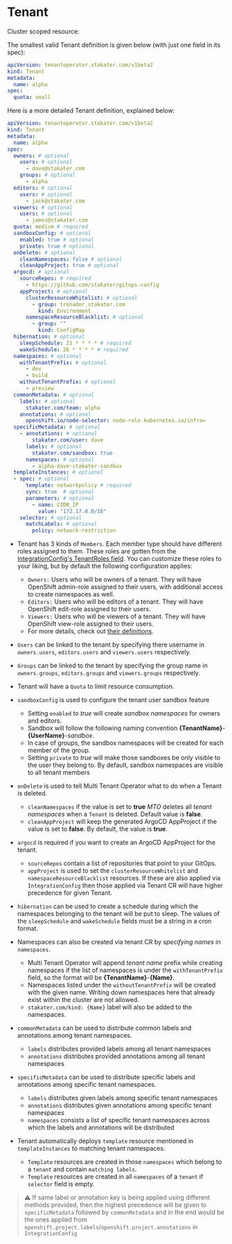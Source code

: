 # Tenant

Cluster scoped resource:

The smallest valid Tenant definition is given below (with just one field in its spec):

```yaml
apiVersion: tenantoperator.stakater.com/v1beta2
kind: Tenant
metadata:
  name: alpha
spec:
  quota: small
```

Here is a more detailed Tenant definition, explained below:

```yaml
apiVersion: tenantoperator.stakater.com/v1beta2
kind: Tenant
metadata:
  name: alpha
spec:
  owners: # optional
    users: # optional
      - dave@stakater.com
    groups: # optional
      - alpha
  editors: # optional
    users: # optional
      - jack@stakater.com
  viewers: # optional
    users: # optional
      - james@stakater.com
  quota: medium # required
  sandboxConfig: # optional
    enabled: true # optional
    private: true # optional
  onDelete: # optional
    cleanNamespaces: false # optional
    cleanAppProject: true # optional
  argocd: # optional
    sourceRepos: # required
      - https://github.com/stakater/gitops-config
    appProject: # optional
      clusterResourceWhitelist: # optional
        - group: tronador.stakater.com
          kind: Environment
      namespaceResourceBlacklist: # optional
        - group: ""
          kind: ConfigMap
  hibernation: # optional
    sleepSchedule: 23 * * * * # required
    wakeSchedule: 26 * * * * # required
  namespaces: # optional
    withTenantPrefix: # optional
      - dev
      - build
    withoutTenantPrefix: # optional
      - preview
  commonMetadata: # optional
    labels: # optional
      stakater.com/team: alpha
    annotations: # optional
      openshift.io/node-selector: node-role.kubernetes.io/infra=
  specificMetadata: # optional
    - annotations: # optional
        stakater.com/user: dave
      labels: # optional
        stakater.com/sandbox: true
      namespaces: # optional
        - alpha-dave-stakater-sandbox
  templateInstances: # optional
  - spec: # optional
      template: networkpolicy # required
      sync: true  # optional
      parameters: # optional
        - name: CIDR_IP
          value: "172.17.0.0/16"
    selector: # optional
      matchLabels: # optional
        policy: network-restriction
```

* Tenant has 3 kinds of `Members`. Each member type should have different roles assigned to them. These roles are gotten from the [IntegrationConfig's TenantRoles field](integration-config.md#tenantroles). You can customize these roles to your liking, but by default the following configuration applies:
    * `Owners:` Users who will be owners of a tenant. They will have OpenShift admin-role assigned to their users, with additional access to create namespaces as well.
    * `Editors:` Users who will be editors of a tenant. They will have OpenShift edit-role assigned to their users.
    * `Viewers:` Users who will be viewers of a tenant. They will have OpenShift view-role assigned to their users.
    * For more details, check out [their definitions](./tenant-roles.md).

* `Users` can be linked to the tenant by specifying there username in `owners.users`, `editors.users` and `viewers.users` respectively.

* `Groups` can be linked to the tenant by specifying the group name in `owners.groups`, `editors.groups` and `viewers.groups` respectively.

* Tenant will have a `Quota` to limit resource consumption.

* `sandboxConfig` is used to configure the tenant user sandbox feature
    * Setting `enabled` to *true* will create *sandbox namespaces* for owners and editors.
    * Sandbox will follow the following naming convention **{TenantName}**-**{UserName}**-*sandbox*.
    * In case of groups, the sandbox namespaces will be created for each member of the group.
    * Setting `private` to *true* will make those sandboxes be only visible to the user they belong to. By default, sandbox namespaces are visible to all tenant members

* `onDelete` is used to tell Multi Tenant Operator what to do when a Tenant is deleted.
    * `cleanNamespaces` if the value is set to **true** *MTO* deletes all *tenant namespaces* when a `Tenant` is deleted. Default value is **false**.
    * `cleanAppProject` will keep the generated ArgoCD AppProject if the value is set to **false**. By default, the value is **true**.

* `argocd` is required if you want to create an ArgoCD AppProject for the tenant.
    * `sourceRepos` contain a list of repositories that point to your GitOps.
    * `appProject` is used to set the `clusterResourceWhitelist` and `namespaceResourceBlacklist` resources. If these are also applied via `IntegrationConfig` then those applied via Tenant CR will have higher precedence for given Tenant.

* `hibernation` can be used to create a schedule during which the namespaces belonging to the tenant will be put to sleep. The values of the `sleepSchedule` and `wakeSchedule` fields must be a string in a cron format.

* Namespaces can also be created via tenant CR by *specifying names* in `namespaces`.
    * Multi Tenant Operator will append *tenant name* prefix while creating namespaces if the list of namespaces is under the `withTenantPrefix` field, so the format will be **{TenantName}**-**{Name}**.
    * Namespaces listed under the `withoutTenantPrefix` will be created with the given name. Writing down namespaces here that already exist within the cluster are not allowed.
    * `stakater.com/kind: {Name}` label will also be added to the namespaces.

* `commonMetadata` can be used to distribute common labels and annotations among tenant namespaces.
    * `labels` distributes provided labels among all tenant namespaces
    * `annotations` distributes provided annotations among all tenant namespaces

* `specificMetadata` can be used to distribute specific labels and annotations among specific tenant namespaces.
    * `labels` distributes given labels among specific tenant namespaces
    * `annotations` distributes given annotations among specific tenant namespaces
    * `namespaces` consists a list of specific tenant namespaces across which the labels and annotations will be distributed

* Tenant automatically deploys `template` resource mentioned in `templateInstances` to matching tenant namespaces.
    * `Template` resources are created in those `namespaces` which belong to a `tenant` and contain `matching labels`.
    * `Template` resources are created in all `namespaces` of a `tenant` if `selector` field is empty.

> ⚠️ If same label or annotation key is being applied using different methods provided, then the highest precedence will be given to `specificMetadata` followed by `commonMetadata` and in the end would be the ones applied from `openshift.project.labels`/`openshift.project.annotations` in `IntegrationConfig`
